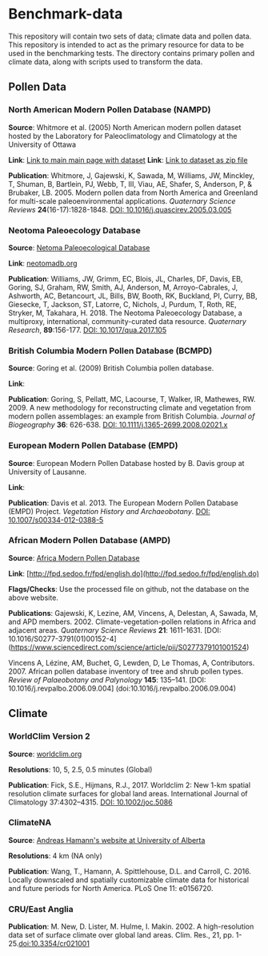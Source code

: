 # Benchmark-data

This repository will contain two sets of data; climate data and pollen data. This repository is intended to act as the primary resource for data to be used in the benchmarking tests. The directory contains primary pollen and climate data, along with scripts used to transform the data.

## Pollen Data

### North American Modern Pollen Database (NAMPD)

**Source**: Whitmore et al. (2005) North American modern pollen dataset hosted by the Laboratory for Paleoclimatology and Climatology at the University of Ottawa

**Link**: [Link to main main page with dataset](http://www.lpc.uottawa.ca/data/modern/index.html)
**Link**: [Link to dataset as zip file](http://www.lpc.uottawa.ca/data/modern/whitmoreetal2005_v1-8.zip)

**Publication**: Whitmore, J, Gajewski, K, Sawada, M, Williams, JW, Minckley, T, Shuman, B, Bartlein, PJ, Webb, T, III, Viau, AE, Shafer, S, Anderson, P, & Brubaker, LB. 2005. Modern pollen data from North America and Greenland for multi-scale paleoenvironmental applications. *Quaternary Science Reviews* **24**(16-17):1828-1848. [DOI: 10.1016/j.quascirev.2005.03.005](https://www.sciencedirect.com/science/article/pii/S0277379105000934)

### Neotoma Paleoecology Database

**Source**: [Netoma Paleoecological Database](http://neotomadb.org)

**Link**: [neotomadb.org](http://neotomadb.org) 

**Publication**: Williams, JW, Grimm, EC, Blois, JL, Charles, DF, Davis, EB, Goring, SJ, Graham, RW, Smith, AJ, Anderson, M, Arroyo-Cabrales, J, Ashworth, AC, Betancourt, JL, Bills, BW, Booth, RK, Buckland, PI, Curry, BB, Giesecke, T, Jackson, ST, Latorre, C, Nichols, J, Purdum, T, Roth, RE, Stryker, M, Takahara, H. 2018. The Neotoma Paleoecology Database, a multiproxy, international, community-curated data resource. *Quaternary Research*, **89**:156-177. [DOI: 10.1017/qua.2017.105](https://doi.org/10.1017/qua.2017.105)

### British Columbia Modern Pollen Database (BCMPD)

**Source**: Goring et al. (2009) British Columbia pollen database. 

**Link**:

**Publication**: Goring, S, Pellatt, MC, Lacourse, T, Walker, IR, Mathewes, RW. 2009. A new methodology for reconstructing climate and vegetation from modern pollen assemblages: an example from British Columbia. *Journal of Biogeography* **36**: 626-638. [DOI: 10.1111/j.1365-2699.2008.02021.x](doi:10.1111/j.1365-2699.2008.02021.x)

### European Modern Pollen Database (EMPD)

**Source**: European Modern Pollen Database hosted by B. Davis group at University of Lausanne.

**Link**:

**Publication**: Davis et al. 2013. The European Modern Pollen Database (EMPD) Project. *Vegetation History and Archaeobotany*. [DOI:  10.1007/s00334-012-0388-5](doi:10.1007/s00334-012-0388-5)

### African Modern Pollen Database (AMPD)

**Source**: [Africa Modern Pollen Database](http://fpd.sedoo.fr/fpd/english.do)

**Link**: [http://fpd.sedoo.fr/fpd/english.do](http://fpd.sedoo.fr/fpd/english.do)

**Flags/Checks**: Use the processed file on github, not the database on the above website.

**Publications**: Gajewski, K, Lezine, AM, Vincens, A, Delestan, A, Sawada, M, and APD members. 2002. Climate-vegetation-pollen relations in Africa and adjacent areas. *Quaternary Science Reviews* **21**: 1611-1631. [DOI: 10.1016/S0277-3791(01)00152-4] (https://www.sciencedirect.com/science/article/pii/S0277379101001524)

Vincens A, Lézine, AM, Buchet, G, Lewden, D, Le Thomas, A, Contributors. 2007. African pollen database inventory of tree and shrub pollen types. *Review of Palaeobotany and Palynology* **145**: 135–141. [DOI: 10.1016/j.revpalbo.2006.09.004] (doi:10.1016/j.revpalbo.2006.09.004) 

## Climate

### WorldClim Version 2

**Source**: [worldclim.org](worldclim.org/version2)

**Resolutions**: 10, 5, 2.5, 0.5 minutes (Global)

**Publication**: Fick, S.E., Hijmans, R.J., 2017. Worldclim 2: New 1-km spatial resolution climate surfaces for global land areas. International Journal of Climatology 37:4302–4315. [DOI: 10.1002/joc.5086](http://dx.doi.org/10.1002/joc.5086)

### ClimateNA

**Source**: [Andreas Hamann's website at University of Alberta](https://sites.ualberta.ca/~ahamann/data/climatena.html)

**Resolutions**: 4 km (NA only)

**Publication**: Wang, T., Hamann, A. Spittlehouse, D.L. and Carroll, C. 2016. Locally downscaled and spatially customizable climate data for historical and future periods for North America. PLoS One 11: e0156720.

### CRU/East Anglia

**Publication**: M. New, D. Lister, M. Hulme, I. Makin. 2002. A high-resolution data set of surface climate over global land areas. Clim. Res., 21, pp. 1-25.[doi:10.3354/cr021001
](http://www.int-res.com/abstracts/cr/v21/n1/p1-25/) 

